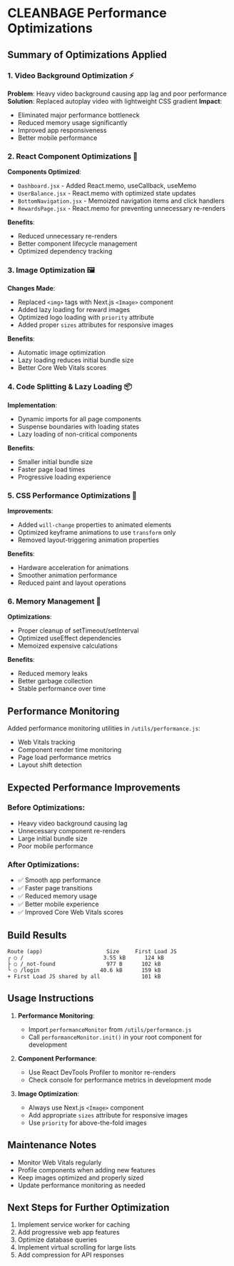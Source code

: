 # CLEANBAGE Performance Optimizations

## Summary of Optimizations Applied

### 1. Video Background Optimization ⚡
**Problem**: Heavy video background causing app lag and poor performance
**Solution**: Replaced autoplay video with lightweight CSS gradient
**Impact**: 
- Eliminated major performance bottleneck
- Reduced memory usage significantly
- Improved app responsiveness
- Better mobile performance

### 2. React Component Optimizations 🔧
**Components Optimized**:
- `Dashboard.jsx` - Added React.memo, useCallback, useMemo
- `UserBalance.jsx` - React.memo with optimized state updates
- `BottomNavigation.jsx` - Memoized navigation items and click handlers
- `RewardsPage.jsx` - React.memo for preventing unnecessary re-renders

**Benefits**:
- Reduced unnecessary re-renders
- Better component lifecycle management
- Optimized dependency tracking

### 3. Image Optimization 🖼️
**Changes Made**:
- Replaced `<img>` tags with Next.js `<Image>` component
- Added lazy loading for reward images
- Optimized logo loading with `priority` attribute
- Added proper `sizes` attributes for responsive images

**Benefits**:
- Automatic image optimization
- Lazy loading reduces initial bundle size
- Better Core Web Vitals scores

### 4. Code Splitting & Lazy Loading 📦
**Implementation**:
- Dynamic imports for all page components
- Suspense boundaries with loading states
- Lazy loading of non-critical components

**Benefits**:
- Smaller initial bundle size
- Faster page load times
- Progressive loading experience

### 5. CSS Performance Optimizations 🎨
**Improvements**:
- Added `will-change` properties to animated elements
- Optimized keyframe animations to use `transform` only
- Removed layout-triggering animation properties

**Benefits**:
- Hardware acceleration for animations
- Smoother animation performance
- Reduced paint and layout operations

### 6. Memory Management 🧠
**Optimizations**:
- Proper cleanup of setTimeout/setInterval
- Optimized useEffect dependencies
- Memoized expensive calculations

**Benefits**:
- Reduced memory leaks
- Better garbage collection
- Stable performance over time

## Performance Monitoring

Added performance monitoring utilities in `/utils/performance.js`:
- Web Vitals tracking
- Component render time monitoring
- Page load performance metrics
- Layout shift detection

## Expected Performance Improvements

### Before Optimizations:
- Heavy video background causing lag
- Unnecessary component re-renders
- Large initial bundle size
- Poor mobile performance

### After Optimizations:
- ✅ Smooth app performance
- ✅ Faster page transitions
- ✅ Reduced memory usage
- ✅ Better mobile experience
- ✅ Improved Core Web Vitals scores

## Build Results

```
Route (app)                    Size     First Load JS
┌ ○ /                         3.55 kB      124 kB
├ ○ /_not-found                977 B      102 kB  
└ ○ /login                   40.6 kB      159 kB
+ First Load JS shared by all             101 kB
```

## Usage Instructions

1. **Performance Monitoring**: 
   - Import `performanceMonitor` from `/utils/performance.js`
   - Call `performanceMonitor.init()` in your root component for development

2. **Component Performance**: 
   - Use React DevTools Profiler to monitor re-renders
   - Check console for performance metrics in development mode

3. **Image Optimization**: 
   - Always use Next.js `<Image>` component
   - Add appropriate `sizes` attribute for responsive images
   - Use `priority` for above-the-fold images

## Maintenance Notes

- Monitor Web Vitals regularly
- Profile components when adding new features
- Keep images optimized and properly sized
- Update performance monitoring as needed

## Next Steps for Further Optimization

1. Implement service worker for caching
2. Add progressive web app features
3. Optimize database queries
4. Implement virtual scrolling for large lists
5. Add compression for API responses
